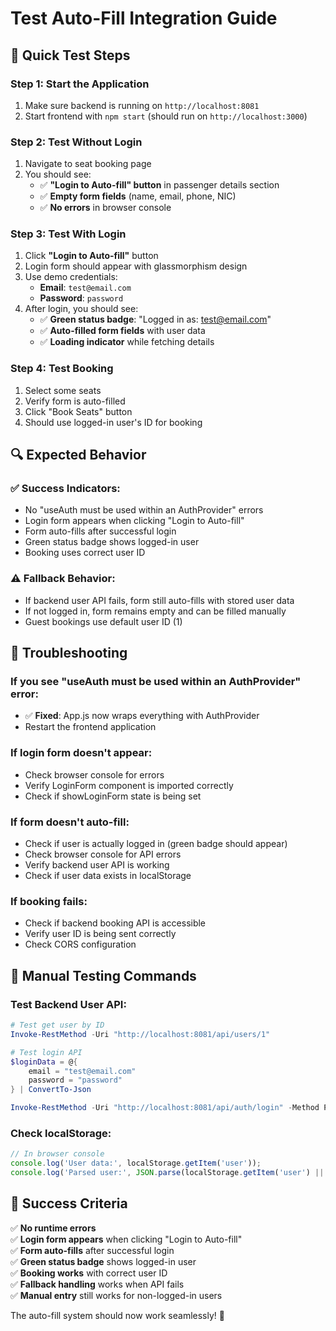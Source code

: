 # Test Auto-Fill Integration Guide

## 🎯 **Quick Test Steps**

### **Step 1: Start the Application**
1. Make sure backend is running on `http://localhost:8081`
2. Start frontend with `npm start` (should run on `http://localhost:3000`)

### **Step 2: Test Without Login**
1. Navigate to seat booking page
2. You should see:
   - ✅ **"Login to Auto-fill" button** in passenger details section
   - ✅ **Empty form fields** (name, email, phone, NIC)
   - ✅ **No errors** in browser console

### **Step 3: Test With Login**
1. Click **"Login to Auto-fill"** button
2. Login form should appear with glassmorphism design
3. Use demo credentials:
   - **Email**: `test@email.com`
   - **Password**: `password`
4. After login, you should see:
   - ✅ **Green status badge**: "Logged in as: test@email.com"
   - ✅ **Auto-filled form fields** with user data
   - ✅ **Loading indicator** while fetching details

### **Step 4: Test Booking**
1. Select some seats
2. Verify form is auto-filled
3. Click "Book Seats" button
4. Should use logged-in user's ID for booking

## 🔍 **Expected Behavior**

### **✅ Success Indicators:**
- No "useAuth must be used within an AuthProvider" errors
- Login form appears when clicking "Login to Auto-fill"
- Form auto-fills after successful login
- Green status badge shows logged-in user
- Booking uses correct user ID

### **⚠️ Fallback Behavior:**
- If backend user API fails, form still auto-fills with stored user data
- If not logged in, form remains empty and can be filled manually
- Guest bookings use default user ID (1)

## 🐛 **Troubleshooting**

### **If you see "useAuth must be used within an AuthProvider" error:**
- ✅ **Fixed**: App.js now wraps everything with AuthProvider
- Restart the frontend application

### **If login form doesn't appear:**
- Check browser console for errors
- Verify LoginForm component is imported correctly
- Check if showLoginForm state is being set

### **If form doesn't auto-fill:**
- Check if user is actually logged in (green badge should appear)
- Check browser console for API errors
- Verify backend user API is working
- Check if user data exists in localStorage

### **If booking fails:**
- Check if backend booking API is accessible
- Verify user ID is being sent correctly
- Check CORS configuration

## 🧪 **Manual Testing Commands**

### **Test Backend User API:**
```powershell
# Test get user by ID
Invoke-RestMethod -Uri "http://localhost:8081/api/users/1"

# Test login API
$loginData = @{
    email = "test@email.com"
    password = "password"
} | ConvertTo-Json

Invoke-RestMethod -Uri "http://localhost:8081/api/auth/login" -Method POST -Body $loginData -ContentType "application/json"
```

### **Check localStorage:**
```javascript
// In browser console
console.log('User data:', localStorage.getItem('user'));
console.log('Parsed user:', JSON.parse(localStorage.getItem('user') || '{}'));
```

## 🎉 **Success Criteria**

✅ **No runtime errors**  
✅ **Login form appears** when clicking "Login to Auto-fill"  
✅ **Form auto-fills** after successful login  
✅ **Green status badge** shows logged-in user  
✅ **Booking works** with correct user ID  
✅ **Fallback handling** works when API fails  
✅ **Manual entry** still works for non-logged-in users  

The auto-fill system should now work seamlessly! 🚀
